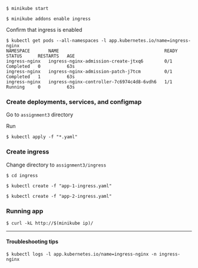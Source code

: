 
```shell
$ minikube start
```

```shell
$ minikube addons enable ingress
```

Confirm that ingress is enabled

```shell
$ kubectl get pods --all-namespaces -l app.kubernetes.io/name=ingress-nginx
NAMESPACE       NAME                                        READY   STATUS      RESTARTS   AGE
ingress-nginx   ingress-nginx-admission-create-jtxq6        0/1     Completed   0          63s
ingress-nginx   ingress-nginx-admission-patch-j7tcm         0/1     Completed   1          63s
ingress-nginx   ingress-nginx-controller-7c6974c4d8-6vdh6   1/1     Running     0          63s
```

### Create deployments, services, and configmap
Go to `assignment3` directory

Run

```shell
$ kubectl apply -f "*.yaml"
```

### Create ingress

Change directory to `assignment3/ingress`

```shell
$ cd ingress
```

```shell
$ kubectl create -f "app-1-ingress.yaml"
```

```shell
$ kubectl create -f "app-2-ingress.yaml"
```


### Running app
```shell
$ curl -kL http://$(minikube ip)/
```

---

#### Troubleshooting tips

```shell
$ kubectl logs -l app.kubernetes.io/name=ingress-nginx -n ingress-nginx
```